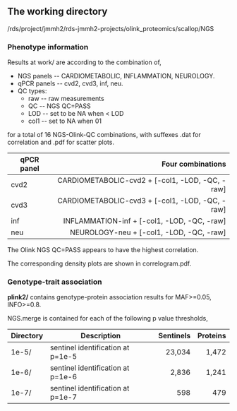 ## The working directory

/rds/project/jmmh2/rds-jmmh2-projects/olink_proteomics/scallop/NGS 

### Phenotype information

Results at work/ are according to the combination of,

* NGS panels -- CARDIOMETABOLIC, INFLAMMATION, NEUROLOGY.
* qPCR panels -- cvd2, cvd3, inf, neu.
* QC types:
  * raw -- raw measurements
  * QC -- NGS QC=PASS
  * LOD -- set to be NA when < LOD
  * col1 -- set to NA when 01

for a total of 16 NGS-Olink-QC combinations, with suffexes .dat for correlation and .pdf for scatter plots.

qPCR panel | Four combinations
--------|--------------------:
cvd2 | CARDIOMETABOLIC-cvd2 + [-col1, -LOD, -QC, -raw]
cvd3 | CARDIOMETABOLIC-cvd3 + [-col1, -LOD, -QC, -raw]
inf | INFLAMMATION-inf + [-col1, -LOD, -QC, -raw]
neu | NEUROLOGY-neu + [-col1, -LOD, -QC, -raw]

The Olink NGS QC=PASS appears to have the highest correlation.

The corresponding density plots are shown in correlogram.pdf. 

### Genotype-trait association

**plink2/** contains genotype-protein association results for MAF>=0.05, INFO>=0.8.

NGS.merge is contained for each of the following p value thresholds,

Directory | Description | Sentinels | Proteins
----------|-------------|----------:|--------------------:
1e-5/ | sentinel identification at p=1e-5 | 23,034 | 1,472
1e-6/ | sentinel identification at p=1e-6 |  2,836 | 1,241
1e-7/ | sentinel identification at p=1e-7 |    598 |   479
